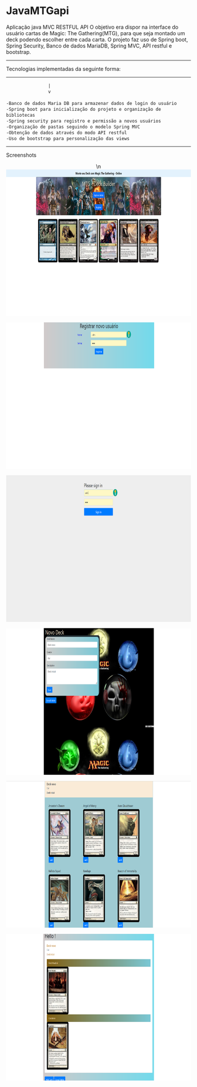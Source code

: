 # JavaMTGapi
Aplicação java MVC RESTFUL API 
O objetivo era dispor na interface do usuário cartas de Magic: The Gathering(MTG), para que seja montado um deck podendo escolher entre cada carta.
O projeto faz uso de Spring boot, Spring Security, Banco de dados MariaDB, Spring MVC, API restful e bootstrap.

*******************************************
Tecnologias implementadas da seguinte forma:
*******************************************
                    |
                    v
                      
	-Banco de dados Maria DB para armazenar dados de login do usuário		
	-Spring boot para inicialização do projeto e organização de bibliotecas
	-Spring security para registro e permissão a novos usuários
	-Organização de pastas seguindo o modelo Spring MVC
	-Obtenção de dados através do modo API restful
	-Uso de bootstrap para personalização das views

*******************************************

Screenshots 

<p align="center">
   \n <img widht="600" height="400" src="/MTG_crud_Final/App/src/home.png"></img>
</p

<p align="center">
   <img widht="600" height="400" src="/MTG_crud_Final/App/src/registro.png"></img>
</p

<p align="center">
   <img widht="600" height="400" src="/MTG_crud_Final/App/src/login.png"></img>
</p

<p align="center">
   <img widht="600" height="400" src="/MTG_crud_Final/App/src/novo deck.png"></img>
</p

<p align="center">
   <img widht="600" height="400" src="/MTG_crud_Final/App/src/addcard.png"></img>
</p

<p align="center">
   <img widht="600" height="400" src="/MTG_crud_Final/App/src/decklist.png"></img>
</p

